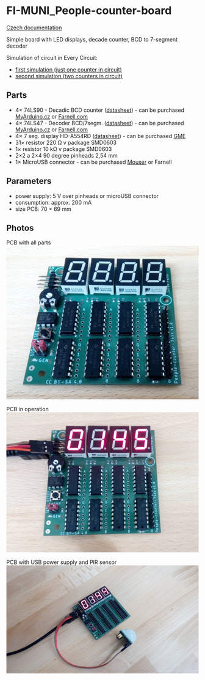 # FI-MUNI_People-counter-board

[Czech documentation](./DOCUMENTATION-CZ.md)

Simple board with LED displays, decade counter, BCD to 7-segment decoder

Simulation of circuit in Every Circuit:
- [first simulation (just one counter in circuit)](http://everycircuit.com/circuit/5534090356064256)
- [second simulation (two counters in circuit)](http://everycircuit.com/circuit/5164988449947648)

## Parts
- 4× 74LS90 - Decadic BCD counter ([datasheet](http://www.ti.com/lit/ds/symlink/sn74ls90.pdf)) - can be purchased [MyArduino.cz](https://www.myarduino.cz/logicke-obvody-74ls90-dekadicky-bcd-citac) or [Farnell.com](http://cz.farnell.com/texas-instruments/sn74ls90n/ic-counter-multiplier-divider/dp/1470790?st=74ls90)
- 4× 74LS47 - Decoder BCD/7segm. ([datasheet](http://www.ti.com/lit/ds/symlink/sn74ls47.pdf)) - can be purchased [MyArduino.cz](https://www.myarduino.cz/logicke-obvody-74ls47-dekoder-z-bcd-na-7-segmentovy-kod-s-otevrenym-kolektorem) or [Farnell.com](http://cz.farnell.com/texas-instruments/sn74ls90n/ic-counter-multiplier-divider/dp/1470790?st=74ls90)
- 4× 7 seg. display HD-A554RD ([datasheet](https://www.gme.cz/data/attachments/dsh.512-182.1.pdf)) - can be purchased [GME](https://www.gme.cz/led-display-14-2mm-red-hd-a554rd)
- 31× resistor 220 Ω v package SMD0603
- 1× resistor 10 kΩ v package SMD0603
- 2×2 a 2×4 90 degree pinheads 2,54 mm
- 1× MicroUSB connector - can be purchased [Mouser](https://cz.mouser.com/ProductDetail/Molex/47346-0001?qs=%2fha2pyFadugJe2m2PwsxZF%2fSs5SLGnHK0WVEsekv2hnqwx5TiE8qVw%3d%3d) or Farnell


## Parameters
- power supply: 5 V over pinheads or microUSB connector
- consumption: approx. 200 mA 
- size PCB: 70 × 69 mm

## Photos 

PCB with all parts
![People-counter-74xx_off_top.jpg](/media/People-counter-74xx_v1.0_off_top.jpg)

PCB in operation
![People-counter-74xx_v1.0_on_top.jpg](/media/People-counter-74xx_v1.0_on_top.jpg)

PCB with USB power supply and PIR sensor
![People-counter-74xx_v1.0_on_with-sensor.jpg](/media/People-counter-74xx_v1.0_on_with-sensor.jpg)


